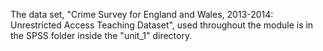 The data set, "Crime Survey for England and Wales, 2013-2014: Unrestricted Access Teaching Dataset", used throughout the module is in the SPSS folder inside the "unit_1" directory. 
